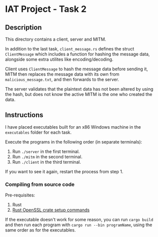 # IAT Project - Task 2
## Description
This directory contains a client, server and MITM.

In addition to the last task, `client_message.rs` defines the struct `ClientMessage` which includes a function for hashing the message data, alongside some extra utilites like encoding/decoding. 

Client uses `ClientMessage` to hash the message data before sending it, MITM then replaces the message data with its own from `malicious_message.txt`, and then forwards to the server.

The server validates that the plaintext data has not been altered by using the hash, but does not know the active MITM is the one who created the data. 

## Instructions
I have placed executables built for an x86 Windows machine in the `executables` folder for each task.

Execute the programs in the following order (in separate terminals):
1. Run `./server` in the first terminal.
2. Run `./mitm` in the second terminal.
3. Run `./client` in the third terminal.

If you want to see it again, restart the process from step 1.

### Compiling from source code
Pre-requisites:
1. Rust
2. [Rust OpenSSL crate setup commands](https://docs.rs/openssl/latest/openssl/#automatic)

If the executable doesn't work for some reason, you can run `cargo build` and then run each program with `cargo run --bin programName`, using the same order as for the executables.